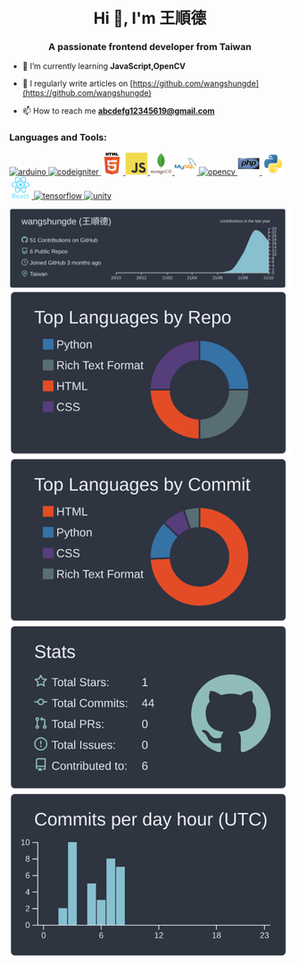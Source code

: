 <h1 align="center">Hi 👋, I'm 王順德</h1>
<h3 align="center">A passionate frontend developer from Taiwan</h3>

- 🌱 I’m currently learning **JavaScript,OpenCV**

- 📝 I regularly write articles on [https://github.com/wangshungde](https://github.com/wangshungde)

- 📫 How to reach me **abcdefg12345619@gmail.com**


<h3 align="left">Languages and Tools:</h3>
<p align="left"> <a href="https://www.arduino.cc/" target="_blank"> <img src="https://cdn.worldvectorlogo.com/logos/arduino-1.svg" alt="arduino" width="40" height="40"/> </a> <a href="https://codeigniter.com" target="_blank"> <img src="https://cdn.worldvectorlogo.com/logos/codeigniter.svg" alt="codeigniter" width="40" height="40"/> </a> <a href="https://www.w3.org/html/" target="_blank"> <img src="https://raw.githubusercontent.com/devicons/devicon/master/icons/html5/html5-original-wordmark.svg" alt="html5" width="40" height="40"/> </a> <a href="https://developer.mozilla.org/en-US/docs/Web/JavaScript" target="_blank"> <img src="https://raw.githubusercontent.com/devicons/devicon/master/icons/javascript/javascript-original.svg" alt="javascript" width="40" height="40"/> </a> <a href="https://www.mongodb.com/" target="_blank"> <img src="https://raw.githubusercontent.com/devicons/devicon/master/icons/mongodb/mongodb-original-wordmark.svg" alt="mongodb" width="40" height="40"/> </a> <a href="https://www.mysql.com/" target="_blank"> <img src="https://raw.githubusercontent.com/devicons/devicon/master/icons/mysql/mysql-original-wordmark.svg" alt="mysql" width="40" height="40"/> </a> <a href="https://opencv.org/" target="_blank"> <img src="https://www.vectorlogo.zone/logos/opencv/opencv-icon.svg" alt="opencv" width="40" height="40"/> </a> <a href="https://www.php.net" target="_blank"> <img src="https://raw.githubusercontent.com/devicons/devicon/master/icons/php/php-original.svg" alt="php" width="40" height="40"/> </a> <a href="https://www.python.org" target="_blank"> <img src="https://raw.githubusercontent.com/devicons/devicon/master/icons/python/python-original.svg" alt="python" width="40" height="40"/> </a> <a href="https://reactjs.org/" target="_blank"> <img src="https://raw.githubusercontent.com/devicons/devicon/master/icons/react/react-original-wordmark.svg" alt="react" width="40" height="40"/> </a> <a href="https://www.tensorflow.org" target="_blank"> <img src="https://www.vectorlogo.zone/logos/tensorflow/tensorflow-icon.svg" alt="tensorflow" width="40" height="40"/> </a> <a href="https://unity.com/" target="_blank"> <img src="https://www.vectorlogo.zone/logos/unity3d/unity3d-icon.svg" alt="unity" width="40" height="40"/> </a> </p>


[![](https://raw.githubusercontent.com/wangshungde/wangshungde1/master/profile-summary-card-output/nord_dark/0-profile-details.svg)](https://github.com/vn7n24fzkq/github-profile-summary-cards)
[![](https://raw.githubusercontent.com/wangshungde/wangshungde1/master/profile-summary-card-output/nord_dark/1-repos-per-language.svg)](https://github.com/vn7n24fzkq/github-profile-summary-cards) [![](https://raw.githubusercontent.com/wangshungde/wangshungde1/master/profile-summary-card-output/nord_dark/2-most-commit-language.svg)](https://github.com/vn7n24fzkq/github-profile-summary-cards)
[![](https://raw.githubusercontent.com/wangshungde/wangshungde1/master/profile-summary-card-output/nord_dark/3-stats.svg)](https://github.com/vn7n24fzkq/github-profile-summary-cards) [![](https://raw.githubusercontent.com/wangshungde/wangshungde1/master/profile-summary-card-output/nord_dark/4-productive-time.svg)](https://github.com/vn7n24fzkq/github-profile-summary-cards)

<svg fill="none" viewBox="0 0 800 50" width="800" height="50" xmlns="http://www.w3.org/2000/svg">
	<foreignObject width="100%" height="100%">
		<div xmlns="http://www.w3.org/1999/xhtml">
			<style>
        .marquee {
          height: 50px;	
          overflow: hidden;
          position: relative;
        }
        .marquee strong {
          font-family: "Comic Sans", "Comic Sans MS", Chalkboard, ChalkboardSE-Regular, "Marker Felt", Purisa, "URW Chancery L", cursive, sans-serif !important;
          color: limegreen;
          position: absolute;
          font-size: 1.2em;
          width: 100%;
          height: 100%;
          margin: 0;
          line-height: 50px;
          text-align: center;

          transform:translateX(100%);

          animation: marquee 7s linear infinite;
        }

        @keyframes marquee {
          0%   { 
            transform: translateX(100%); 		
          }
          100% { 
            transform: translateX(-80%); 
          }
        }
      </style>
      <div class="marquee">
        <strong>Thanks for visiting my profile, see you next time!</strong>
      </div>
		</div>
	</foreignObject>
</svg>





